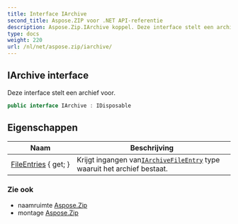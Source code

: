 ```yaml
---
title: Interface IArchive
second_title: Aspose.ZIP voor .NET API-referentie
description: Aspose.Zip.IArchive koppel. Deze interface stelt een archief voor.
type: docs
weight: 220
url: /nl/net/aspose.zip/iarchive/
---
```

## IArchive interface

Deze interface stelt een archief voor.

```csharp
public interface IArchive : IDisposable
```

## Eigenschappen

| Naam | Beschrijving |
| --- | --- |
| [FileEntries](../../aspose.zip/iarchive/fileentries/) { get; } | Krijgt ingangen van[`IArchiveFileEntry`](../iarchivefileentry/) type waaruit het archief bestaat. |

### Zie ook

* naamruimte [Aspose.Zip](../../aspose.zip/)
* montage [Aspose.Zip](../../)



